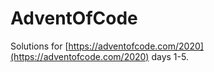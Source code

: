 # AdventOfCode

Solutions for [https://adventofcode.com/2020](https://adventofcode.com/2020) days 1-5.